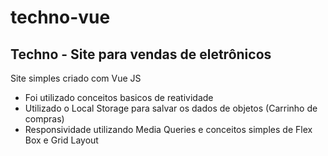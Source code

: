 # techno-vue

## Techno - Site para vendas de eletrônicos

Site simples criado com Vue JS 

- Foi utilizado conceitos basicos de reatividade
- Utilizado o Local Storage para salvar os dados de objetos (Carrinho de compras)
- Responsividade utilizando Media Queries e conceitos simples de Flex Box e Grid Layout

